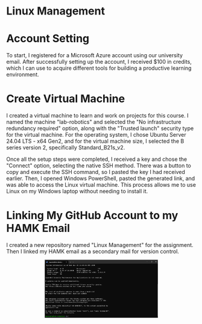 # Linux Management


# Account Setting 

To start, I registered for a Microsoft Azure account using our university email. After successfully setting up the account, I received $100 in credits, which I can use to acquire different tools for building a productive learning environment.


# Create Virtual Machine

I created a virtual machine to learn and work on projects for this course. I named the machine "lab-robotics" and selected the "No infrastructure redundancy required" option, along with the "Trusted launch" security type for the virtual machine. For the operating system, I chose Ubuntu Server 24.04 LTS - x64 Gen2, and for the virtual machine size, I selected the B series version 2, specifically Standard_B21s_v2.

Once all the setup steps were completed, I received a key and chose the "Connect" option, selecting the native SSH method. There was a button to copy and execute the SSH command, so I pasted the key I had received earlier. Then, I opened Windows PowerShell, pasted the generated link, and was able to access the Linux virtual machine. This process allows me to use Linux on my Windows laptop without needing to install it.

# Linking My GitHub Account to my HAMK Email

I created a new repository named "Linux Management" for the assignment.
Then I linked my HAMK email as a secondary mail for version control.



<p align="center">
  <img src="pic 1.png" alt="Final Output" width="300"/>
</p>

